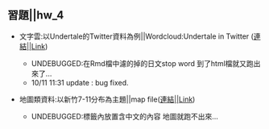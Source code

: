 ﻿## 習題||hw_4

- 文字雲:以Undertale的Twitter資料為例||Wordcloud:Undertale in Twitter ([連結||Link](https://perilium.github.io/NTU-CSX4001/Week_4/hw_4/Wordcloud/Wordcloud_Tweet_Undertale_jp.html))
	- UNDEBUGGED:在Rmd檔中濾的掉的日文stop word 到了html檔就又跑出來了...
	- 10/11 11:31 update : bug fixed.

- 地圖類資料:以新竹7-11分布為主題||map file([連結||Link](https://perilium.github.io/NTU-CSX4001/Week_4/hw_4/map/Hsinchu_7-11.html))
	- UNDEBUGGED:標籤內放置含中文的內容 地圖就跑不出來...	
	
